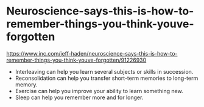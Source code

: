 # Neuroscience-says-this-is-how-to-remember-things-you-think-youve-forgotten
https://www.inc.com/jeff-haden/neuroscience-says-this-is-how-to-remember-things-you-think-youve-forgotten/91226930

- Interleaving can help you learn several subjects or skills in succession. 
- Reconsolidation can help you transfer short-term memories to long-term memory.
- Exercise can help you improve your ability to learn something new.
- Sleep can help you remember more and for longer.
